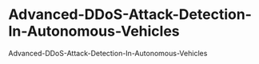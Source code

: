 # Advanced-DDoS-Attack-Detection-In-Autonomous-Vehicles
Advanced-DDoS-Attack-Detection-In-Autonomous-Vehicles
